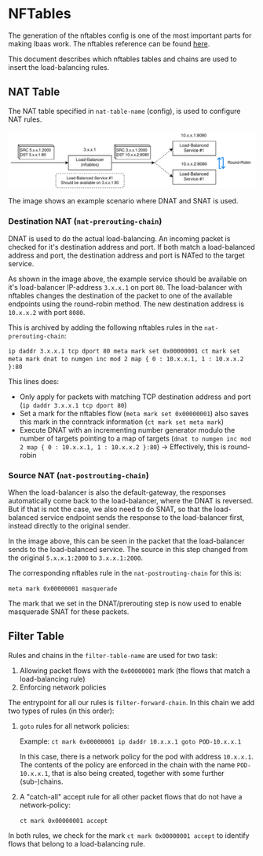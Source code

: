 # NFTables

The generation of the nftables config is one of the most important parts for making lbaas work.
The nftables reference can be found [here](https://wiki.nftables.org/wiki-nftables/index.php/Quick_reference-nftables_in_10_minutes).

This document describes which nftables tables and chains are used to insert the load-balancing rules.

## NAT Table
The NAT table specified in `nat-table-name` (config), is used to configure NAT rules.

![](../assets/nat.jpg)

The image shows an example scenario where DNAT and SNAT is used.

### Destination NAT (`nat-prerouting-chain`)

DNAT is used to do the actual load-balancing. An incoming packet is checked for it's destination address and port.
If both match a load-balanced address and port, the destination address and port is NATed to the target service.

As shown in the image above, the example service should be available on it's load-balancer IP-address `3.x.x.1` on port `80`.
The load-balancer with nftables changes the destination of the packet to one of the available endpoints using the
round-robin method. The new destination address is `10.x.x.2` with port `8080`.

This is archived by adding the following nftables rules in the `nat-prerouting-chain`:

```
ip daddr 3.x.x.1 tcp dport 80 meta mark set 0x00000001 ct mark set meta mark dnat to numgen inc mod 2 map { 0 : 10.x.x.1, 1 : 10.x.x.2 }:80
```

This lines does:

- Only apply for packets with matching TCP destination address and port (`ip daddr 3.x.x.1 tcp dport 80`)
- Set a mark for the nftables flow (`meta mark set 0x00000001`) also saves this mark in the conntrack information (`ct mark set meta mark`)
- Execute DNAT with an incrementing number generator modulo the number of targets pointing to a map of targets (`dnat to numgen inc mod 2 map { 0 : 10.x.x.1, 1 : 10.x.x.2 }:80`)
  -> Effectively, this is round-robin

### Source NAT (`nat-postrouting-chain`)

When the load-balancer is also the default-gateway, the responses automatically come back to the load-balancer, where
the DNAT is reversed.
But if that is not the case, we also need to do SNAT, so that the load-balanced service endpoint sends the response to
the load-balancer first, instead directly to the original sender.

In the image above, this can be seen in the packet that the load-balancer sends to the load-balanced service.
The source in this step changed from the original `5.x.x.1:2000` to `3.x.x.1:2000`.

The corresponding nftables rule in the `nat-postrouting-chain` for this is:

```meta mark 0x00000001 masquerade```

The mark that we set in the DNAT/prerouting step is now used to enable masquerade SNAT for these packets.


## Filter Table

Rules and chains in the `filter-table-name` are used for two task:

1. Allowing packet flows with the `0x00000001` mark (the flows that match a load-balancing rule)
2. Enforcing network policies

The entrypoint for all our rules is `filter-forward-chain`. In this chain we add two types of rules (in this order):

1. `goto` rules for all network policies:
    
    Example: `ct mark 0x00000001 ip daddr 10.x.x.1 goto POD-10.x.x.1`
    
    In this case, there is a network policy for the pod with address `10.x.x.1`.
    The contents of the policy are enforced in the chain with the name `POD-10.x.x.1`, that is also being created,
    together with some further (sub-)chains.

2. A "catch-all" accept rule for all other packet flows that do not have a network-policy:

   `ct mark 0x00000001 accept`

In both rules, we check for the mark `ct mark 0x00000001 accept` to identify flows that belong to a load-balancing rule.
